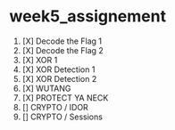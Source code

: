 # week5_assignement

1. [X] Decode the Flag 1 
1. [X] Decode the Flag 2
1. [X] XOR 1 
1. [X] XOR Detection 1
1. [X] XOR Detection 2
1. [X] WUTANG
1. [X] PROTECT YA NECK
1. [] CRYPTO / IDOR
1. [] CRYPTO / Sessions 
